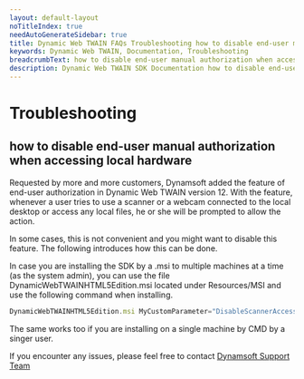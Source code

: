 ```yaml
---
layout: default-layout
noTitleIndex: true
needAutoGenerateSidebar: true
title: Dynamic Web TWAIN FAQs Troubleshooting how to disable end-user manual authorization when accessing local hardware
keywords: Dynamic Web TWAIN, Documentation, Troubleshooting
breadcrumbText: how to disable end-user manual authorization when accessing local hardware
description: Dynamic Web TWAIN SDK Documentation how to disable end-user manual authorization when accessing local hardware
---
```


# Troubleshooting

## how to disable end-user manual authorization when accessing local hardware

Requested by more and more customers, Dynamsoft added the feature of end-user authorization in Dynamic Web TWAIN version 12. With the feature, whenever a user tries to use a scanner or a webcam connected to the local desktop or access any local files, he or she will be prompted to allow the action.

In some cases, this is not convenient and you might want to disable this feature. The following introduces how this can be done.

In case you are installing the SDK by a .msi to multiple machines at a time (as the system admin), you can use the file DynamicWebTWAINHTML5Edition.msi located under Resources/MSI and use the following command when installing.

```javascript
DynamicWebTWAINHTML5Edition.msi MyCustomParameter="DisableScannerAccessAuth; DisableFileAccessAuth"
```

The same works too if you are installing on a single machine by CMD by a singer user.

If you encounter any issues, please feel free to contact [Dynamsoft Support Team](mailto:support@dynamsoft.com)
